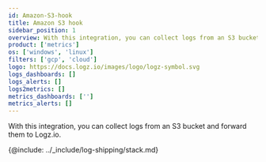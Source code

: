 ```yaml
---
id: Amazon-S3-hook
title: Amazon S3 hook
sidebar_position: 1
overview: With this integration, you can collect logs from an S3 bucket and forward them to Logz.io.
product: ['metrics']
os: ['windows', 'linux']
filters: ['gcp', 'cloud']
logo: https://docs.logz.io/images/logo/logz-symbol.svg
logs_dashboards: []
logs_alerts: []
logs2metrics: []
metrics_dashboards: ['']
metrics_alerts: []
---
```



With this integration, you can collect logs from an S3 bucket and forward them to Logz.io.

 

{@include: ../_include/log-shipping/stack.md}


